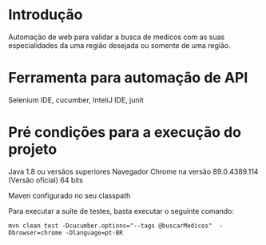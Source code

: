 # Introdução
Automação de web para validar a  busca de medicos com as suas  especialidades da uma região desejada ou somente de uma região.

# Ferramenta para automação de API 
Selenium IDE, cucumber, InteliJ IDE, junit

# Pré condições para a execução do projeto

Java 1.8 ou versãos superiores
Navegador Chrome na versão 89.0.4389.114 (Versão oficial) 64 bits

Maven configurado no seu classpath

Para executar a suíte de testes, basta executar o seguinte comando:

```shell script
mvn clean test -Dcucumber.options="--tags @buscarMedicos"  -Dbrowser=chrome -Dlanguage=pt-BR
```


